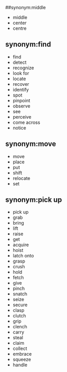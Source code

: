 ##synonym:middle
- middle
- center
- centre

## synonym:find
- find
- detect
- recognize
- look for
- locate
- recover
- identify
- spot
- pinpoint
- observe
- see
- perceive
- come across
- notice

## synonym:move
- move
- place
- put
- shift
- relocate
- set

## synonym:pick up
- pick up
- grab
- bring
- lift
- raise
- get
- acquire
- hoist
- latch onto
- grasp
- crush
- hold
- fetch
- give
- pinch
- snatch
- seize
- secure
- clasp
- clutch
- grip
- clench
- carry
- steal
- claim
- collect
- embrace
- squeeze
- handle
